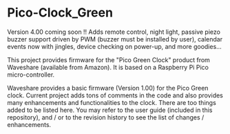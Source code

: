 # Pico-Clock_Green
Version 4.00 coming soon !!
Adds remote control, night light, passive piezo buzzer support driven by PWM (buzzer must be installed by user), calendar events now with jingles, device checking on power-up, and more goodies...

This project provides firmware for the "Pico Green Clock" product from Waveshare (available from Amazon). It is based on a Raspberry Pi Pico micro-controller.

Waveshare provides a basic firmware (Version 1.00) for the Pico Green clock. Current project adds tons of comments in the code and also provides many
enhancements and functionalities to the clock. There are too things added to be listed here. You may refer to the user guide (included in this repository),
and / or to the revision history to see the list of changes / enhancements.
